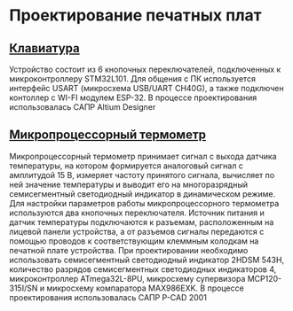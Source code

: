 # Проектирование печатных плат

## [Клавиатура](/keyboard/)
Устройство состоит из 6 кнопочных переключателей, подключенных к микроконтроллеру STM32L101. Для общения с ПК используется интерфейс USART (микросхема USB/UART CH40G), а также подключен контоллер с WI-FI модулем ESP-32. В процессе проектирования использовалась САПР Altium Designer
## [Микропроцессорный термометр](/microprocessor-thermometer/)
Микропроцессорный термометр принимает сигнал с выхода датчика температуры, на котором формируется аналоговый сигнал с амплитудой 15 В, измеряет частоту принятого сигнала, вычисляет по ней значение температуры и выводит его на многоразрядный семисегментный светодиодный индикатор в динамическом режиме. Для настройки параметров работы микропроцессорного термометра используются два кнопочных переключателя. Источник питания и датчик температуры подключаются к разъемам, расположенным на лицевой панели устройства, а от разъемов сигналы передаются с помощью проводов к соответствующим клеммным колодкам на печатной плате устройства.
При проектировании необходимо использовать семисегментный светодиодный индикатор 2HDSM 543H, количество разрядов семисегментных светодиодных индикаторов 4, микроконтроллер ATmega32L-8PU, микросхему супервизора MCP120-315I/SN и микросхему компаратора MAX986EXK. В процессе проектирования использовалась САПР P-CAD 2001
